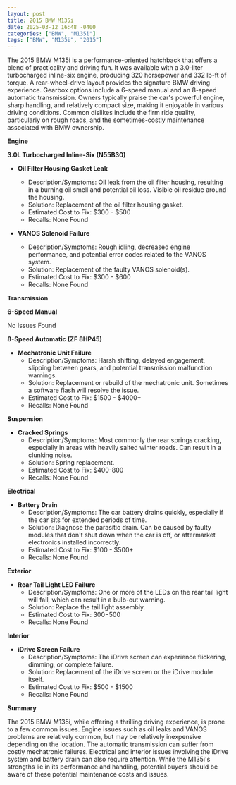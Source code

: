 ```yaml
---
layout: post
title: 2015 BMW M135i
date: 2025-03-12 16:48 -0400
categories: ["BMW", "M135i"]
tags: ["BMW", "M135i", "2015"]
---
```

The 2015 BMW M135i is a performance-oriented hatchback that offers a blend of practicality and driving fun. It was available with a 3.0-liter turbocharged inline-six engine, producing 320 horsepower and 332 lb-ft of torque. A rear-wheel-drive layout provides the signature BMW driving experience. Gearbox options include a 6-speed manual and an 8-speed automatic transmission. Owners typically praise the car's powerful engine, sharp handling, and relatively compact size, making it enjoyable in various driving conditions. Common dislikes include the firm ride quality, particularly on rough roads, and the sometimes-costly maintenance associated with BMW ownership.

**Engine**

**3.0L Turbocharged Inline-Six (N55B30)**

*   **Oil Filter Housing Gasket Leak**
    *   Description/Symptoms: Oil leak from the oil filter housing, resulting in a burning oil smell and potential oil loss. Visible oil residue around the housing.
    *   Solution: Replacement of the oil filter housing gasket.
    *   Estimated Cost to Fix: $300 - $500
    *   Recalls: None Found

*   **VANOS Solenoid Failure**
    *   Description/Symptoms: Rough idling, decreased engine performance, and potential error codes related to the VANOS system.
    *   Solution: Replacement of the faulty VANOS solenoid(s).
    *   Estimated Cost to Fix: $300 - $600
    *   Recalls: None Found

**Transmission**

**6-Speed Manual**

No Issues Found

**8-Speed Automatic (ZF 8HP45)**

*   **Mechatronic Unit Failure**
    *   Description/Symptoms: Harsh shifting, delayed engagement, slipping between gears, and potential transmission malfunction warnings.
    *   Solution: Replacement or rebuild of the mechatronic unit. Sometimes a software flash will resolve the issue.
    *   Estimated Cost to Fix: $1500 - $4000+
    *   Recalls: None Found

**Suspension**

*   **Cracked Springs**
    *   Description/Symptoms: Most commonly the rear springs cracking, especially in areas with heavily salted winter roads. Can result in a clunking noise.
    *   Solution: Spring replacement.
    *   Estimated Cost to Fix: $400-800
    *   Recalls: None Found

**Electrical**

*   **Battery Drain**
    *   Description/Symptoms: The car battery drains quickly, especially if the car sits for extended periods of time.
    *   Solution: Diagnose the parasitic drain. Can be caused by faulty modules that don't shut down when the car is off, or aftermarket electronics installed incorrectly.
    *   Estimated Cost to Fix: $100 - $500+
    *   Recalls: None Found

**Exterior**

*   **Rear Tail Light LED Failure**
    * Description/Symptoms: One or more of the LEDs on the rear tail light will fail, which can result in a bulb-out warning.
    * Solution: Replace the tail light assembly.
    * Estimated Cost to Fix: $300-$500
    * Recalls: None Found

**Interior**

*   **iDrive Screen Failure**
    *   Description/Symptoms: The iDrive screen can experience flickering, dimming, or complete failure.
    *   Solution: Replacement of the iDrive screen or the iDrive module itself.
    *   Estimated Cost to Fix: $500 - $1500
    *   Recalls: None Found

**Summary**

The 2015 BMW M135i, while offering a thrilling driving experience, is prone to a few common issues. Engine issues such as oil leaks and VANOS problems are relatively common, but may be relatively inexpensive depending on the location. The automatic transmission can suffer from costly mechatronic failures. Electrical and interior issues involving the iDrive system and battery drain can also require attention. While the M135i's strengths lie in its performance and handling, potential buyers should be aware of these potential maintenance costs and issues.

